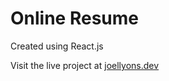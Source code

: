 # Online Resume
Created using React.js 

Visit the live project at <a href="https://joellyons.dev">joellyons.dev</a>
